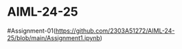 # AIML-24-25

#Assignment-01(https://github.com/2303A51272/AIML-24-25/blob/main/Assignment1.ipynb)

